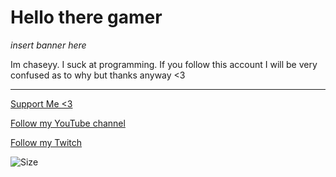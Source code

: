 # Hello there gamer

*insert banner here*

Im chaseyy. I suck at programming.
If you follow this account I will be very confused as to why but thanks anyway <3

---

[Support Me <3](https://ko-fi.com/Chaseyy)

[Follow my YouTube channel](https://youtube.com/Chaseyy)

[Follow my Twitch](https://twitch.tv/chaseyy2)

![Size](https://img.shields.io/github/repo-size/ChaseTehChicken/ChaseTehChicken)
